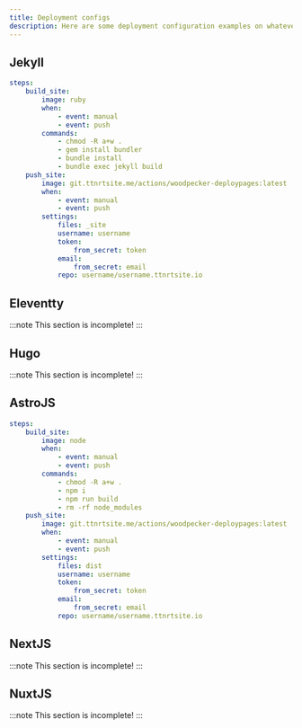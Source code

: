 ```yaml
---
title: Deployment configs
description: Here are some deployment configuration examples on whatever static site generator that is supported by TTPages.
---
```


## Jekyll
```yaml
steps:
    build_site:
        image: ruby
        when:
            - event: manual
            - event: push
        commands:
            - chmod -R a+w .
            - gem install bundler
            - bundle install
            - bundle exec jekyll build
    push_site:
        image: git.ttnrtsite.me/actions/woodpecker-deploypages:latest
        when:
            - event: manual
            - event: push
        settings:
            files: _site
            username: username
            token:
                from_secret: token
            email:
                from_secret: email
            repo: username/username.ttnrtsite.io
```

## Eleventty
:::note
This section is incomplete!
:::

## Hugo
:::note
This section is incomplete!
:::

## AstroJS
```yaml
steps:
    build_site:
        image: node
        when:
            - event: manual
            - event: push
        commands:
            - chmod -R a+w .
            - npm i
            - npm run build
            - rm -rf node_modules
    push_site:
        image: git.ttnrtsite.me/actions/woodpecker-deploypages:latest
        when:
            - event: manual
            - event: push
        settings:
            files: dist
            username: username
            token:
                from_secret: token
            email:
                from_secret: email
            repo: username/username.ttnrtsite.io
```

## NextJS
:::note
This section is incomplete!
:::

## NuxtJS
:::note
This section is incomplete!
:::